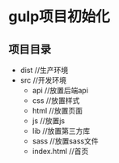 # gulp项目初始化

## 项目目录

- dist				//生产环境
- src 				//开发环境
   - api			//放置后端api
   - css			//放置样式
   - html			//放置页面
   - js				//放置js
   - lib			//放置第三方库
   - sass			//放置sass文件
   - index.html		//首页





